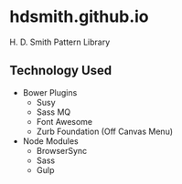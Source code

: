 # hdsmith.github.io

H. D. Smith Pattern Library

## Technology Used
- Bower Plugins
  - Susy
  - Sass MQ
  - Font Awesome
  - Zurb Foundation (Off Canvas Menu)
- Node Modules
  - BrowserSync
  - Sass
  - Gulp





